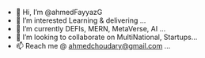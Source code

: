 - 👋 Hi, I’m @ahmedFayyazG
- 👀 I’m interested Learning & delivering ...
- 🌱 I’m currently DEFIs, MERN, MetaVerse, AI ...
- 💞️ I’m looking to collaborate on  MultiNational, Startups...
- 📫 Reach me @ ahmedchoudary@gmail.com ...

<!---
ahmedFayyazG/ahmedFayyazG is a ✨ special ✨ repository because its `README.md` (this file) appears on your GitHub profile.
You can click the Preview link to take a look at your changes.
--->
